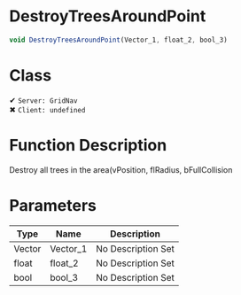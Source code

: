 # DestroyTreesAroundPoint
```js	
void DestroyTreesAroundPoint(Vector_1, float_2, bool_3)
```
# Class
✔ `Server: GridNav`  
✖ `Client: undefined`  

# Function Description
Destroy all trees in the area(vPosition, flRadius, bFullCollision
# Parameters
Type|Name|Description
--|--|--
Vector|Vector_1|No Description Set
float|float_2|No Description Set
bool|bool_3|No Description Set
